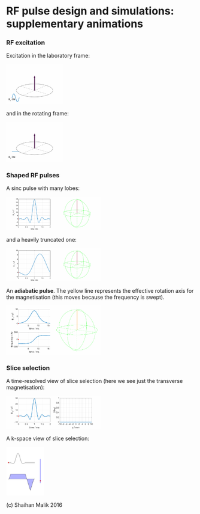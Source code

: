 # RF pulse design and simulations: supplementary animations

### RF excitation

Excitation in the laboratory frame:

<img src="images/excite_labframe.gif" width="30%">

and in the rotating frame:

<img src="images/excite_rotframe.gif" width="30%">

### Shaped RF pulses

A sinc pulse with many lobes:

<img src="images/pulse_and_bloch2.gif" width="50%">

and a heavily truncated one:

<img src="images/pulse_and_bloch1.gif" width="50%">

An **adiabatic pulse**. The yellow line represents the effective rotation axis
for the magnetisation (this moves because the frequency is swept).

<img src="images/pulse_and_bloch3_and_axis.gif" width="50%">

### Slice selection

A time-resolved view of slice selection (here we see just the transverse magnetisation):

<img src="images/pulse_and_slice2.gif" width="50%">

A k-space view of slice selection:

<img src="images/sta_kspace_slice.gif" width="20%">

(c) Shaihan Malik 2016

